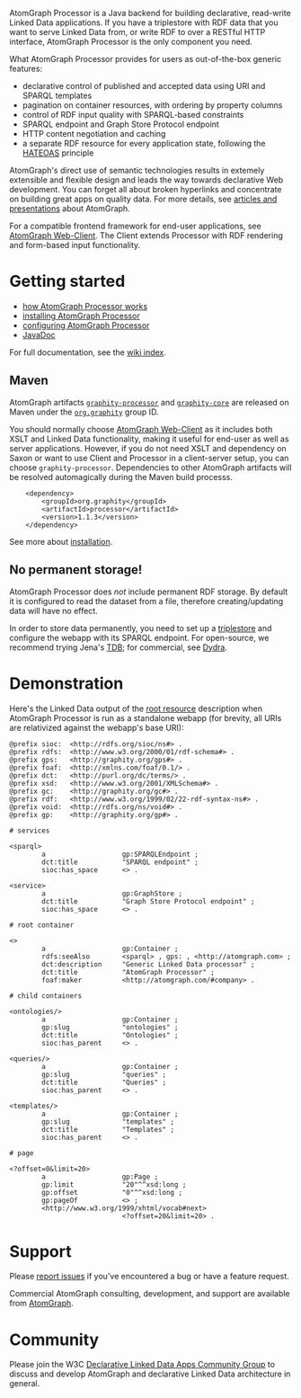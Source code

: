 AtomGraph Processor is a Java backend for building declarative, read-write Linked Data applications. If you have a triplestore with RDF data that you want to serve Linked Data from, or write RDF to over a RESTful HTTP interface, AtomGraph Processor is the only component you need.

What AtomGraph Processor provides for users as out-of-the-box generic features:
* declarative control of published and accepted data using URI and SPARQL templates
* pagination on container resources, with ordering by property columns
* control of RDF input quality with SPARQL-based constraints
* SPARQL endpoint and Graph Store Protocol endpoint
* HTTP content negotiation and caching
* a separate RDF resource for every application state, following the [HATEOAS](http://en.wikipedia.org/wiki/HATEOAS) principle

AtomGraph's direct use of semantic technologies results in extemely extensible and flexible design and leads the way towards declarative Web development. You can forget all about broken hyperlinks and concentrate on building great apps on quality data. For more details, see [articles and presentations](../../wiki/Articles-and-presentations) about AtomGraph.

For a compatible frontend framework for end-user applications, see [AtomGraph Web-Client](../../../Web-Client). The Client extends Processor with RDF rendering and form-based input functionality.

Getting started
===============

* [how AtomGraph Processor works](../../wiki/How-Processor-works)
* [installing AtomGraph Processor](../../wiki/Installation)
* [configuring AtomGraph Processor](../../wiki/Configuration)
* [JavaDoc](http://graphity.github.io/graphity-processor/apidocs)

For full documentation, see the [wiki index](../../wiki).

Maven
-----

AtomGraph artifacts [`graphity-processor`](http://search.maven.org/#browse%7C2124019457) and [`graphity-core`](http://search.maven.org/#browse%7C57568460) are
released on Maven under the [`org.graphity`](http://search.maven.org/#browse%7C1400901156) group ID.

You should normally choose [AtomGraph Web-Client](../../../Web-Client) as it includes both XSLT and Linked Data functionality, making it useful for end-user as
well as server applications. However, if you do not need XSLT and dependency on Saxon or want to use Client and Processor in a client-server setup, you
can choose `graphity-processor`. Dependencies to other AtomGraph artifacts will be resolved automagically during the Maven build processs. 

        <dependency>
            <groupId>org.graphity</groupId>
            <artifactId>processor</artifactId>
            <version>1.1.3</version>
        </dependency>        

See more about [installation](../../wiki/Installation).

No permanent storage!
---------------------

AtomGraph Processor does *not* include permanent RDF storage. By default it is configured to read the dataset from a file, therefore creating/updating data will have no effect.

In order to store data permanently, you need to set up a [triplestore](http://en.wikipedia.org/wiki/Triplestore) and configure the webapp with its SPARQL endpoint.
For open-source, we recommend trying Jena's [TDB](http://jena.apache.org/documentation/tdb/); for commercial, see [Dydra](http://dydra.com).

Demonstration
=============

Here's the Linked Data output of the [root resource](../../wiki/Document-hierarchy) description when AtomGraph Processor is run as a standalone webapp (for
brevity, all URIs are relativized against the webapp's base URI):

```
@prefix sioc:  <http://rdfs.org/sioc/ns#> .
@prefix rdfs:  <http://www.w3.org/2000/01/rdf-schema#> .
@prefix gps:   <http://graphity.org/gps#> .
@prefix foaf:  <http://xmlns.com/foaf/0.1/> .
@prefix dct:   <http://purl.org/dc/terms/> .
@prefix xsd:   <http://www.w3.org/2001/XMLSchema#> .
@prefix gc:    <http://graphity.org/gc#> .
@prefix rdf:   <http://www.w3.org/1999/02/22-rdf-syntax-ns#> .
@prefix void:  <http://rdfs.org/ns/void#> .
@prefix gp:    <http://graphity.org/gp#> .

# services

<sparql>
        a                   gp:SPARQLEndpoint ;
        dct:title           "SPARQL endpoint" ;
        sioc:has_space      <> .

<service>
        a                   gp:GraphStore ;
        dct:title           "Graph Store Protocol endpoint" ;
        sioc:has_space      <> .

# root container

<>
        a                   gp:Container ;
        rdfs:seeAlso        <sparql> , gps: , <http://atomgraph.com> ;
        dct:description     "Generic Linked Data processor" ;
        dct:title           "AtomGraph Processor" ;
        foaf:maker          <http://atomgraph.com/#company> .

# child containers

<ontologies/>
        a                   gp:Container ;
        gp:slug             "ontologies" ;
        dct:title           "Ontologies" ;
        sioc:has_parent     <> .

<queries/>
        a                   gp:Container ;
        gp:slug             "queries" ;
        dct:title           "Queries" ;
        sioc:has_parent     <> .

<templates/>
        a                   gp:Container ;
        gp:slug             "templates" ;
        dct:title           "Templates" ;
        sioc:has_parent     <> .

# page

<?offset=0&limit=20>
        a                   gp:Page ;
        gp:limit            "20"^^xsd:long ;
        gp:offset           "0"^^xsd:long ;
        gp:pageOf           <> ;
        <http://www.w3.org/1999/xhtml/vocab#next>
                            <?offset=20&limit=20> .
```

Support
=======

Please [report issues](../../issues) if you've encountered a bug or have a feature request.

Commercial AtomGraph consulting, development, and support are available from [AtomGraph](http://atomgraph.com).

Community
=========

Please join the W3C [Declarative Linked Data Apps Community Group](http://www.w3.org/community/declarative-apps/) to discuss
and develop AtomGraph and declarative Linked Data architecture in general.
